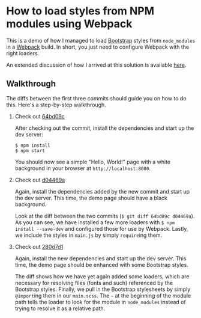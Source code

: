 How to load styles from NPM modules using Webpack
===

This is a demo of how I managed to load [Bootstrap][bootstrap] styles from
`node_modules` in a [Webpack][webpack] build. In short, you just need to
configure Webpack with the right loaders.

An extended discussion of how I arrived at this solution is available
[here][blog].


[bootstrap]: http://getbootstrap.com/
[webpack]: https://webpack.github.io/
[blog]: http://emlun.se/2016/01/30/how-to-load-styles-from-npm-modules-using-webpack.html


Walkthrough
---

The diffs between the first three commits should guide you on how to do this.
Here's a step-by-step walkthrough.

 1. Check out
    [64bd09c](https://github.com/emlun/how-to-load-styles-from-npm-modules-using-webpack/commit/64bd09c326aec3bcd3ae7a9cc6a4a9b9d6cea81a)

    After checking out the commit, install the dependencies and start up the
    dev server:

        $ npm install
        $ npm start

    You should now see a simple "Hello, World!" page with a white background in
    your browser at `http://localhost:8080`.

 2. Check out
    [d04469a](https://github.com/emlun/how-to-load-styles-from-npm-modules-using-webpack/commit/d04469a81f6ace172074a31681b6b6ae755116fa)

    Again, install the dependencies added by the new commit and start up the dev
    server. This time, the demo page should have a black background.

    Look at the diff between the two commits (`$ git diff 64bd09c d04469a`). As
    you can see, we have installed a few more loaders with `$ npm install
    --save-dev` and configured those for use by Webpack. Lastly, we include the
    styles in `main.js` by simply `require`ing them.

 3. Check out
    [280d7d1](https://github.com/emlun/how-to-load-styles-from-npm-modules-using-webpack/commit/280d7d1c6089a473bf315728f32a479d7665fe72)

    Again, install the new dependencies and start up the dev server. This time,
    the demo page should be enhanced with some Bootstrap styles.

    The diff shows how we have yet again added some loaders, which are necessary
    for resolving files (fonts and such) referenced by the Bootstrap styles.
    Finally, we pull in the Bootstrap stylesheets by simply `@import`ing them in
    our `main.scss`. The `~` at the beginning of the module path tells the
    loader to look for the module in `node_modules` instead of trying to resolve
    it as a relative path.
